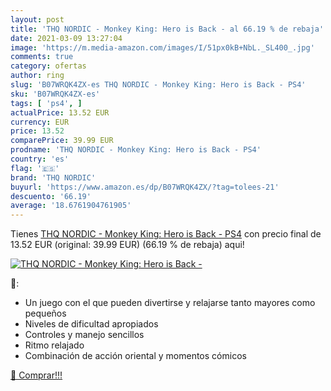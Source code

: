```yaml
---
layout: post
title: 'THQ NORDIC - Monkey King: Hero is Back - al 66.19 % de rebaja'
date: 2021-03-09 13:27:04
image: 'https://m.media-amazon.com/images/I/51px0kB+NbL._SL400_.jpg'
comments: true
category: ofertas
author: ring
slug: 'B07WRQK4ZX-es THQ NORDIC - Monkey King: Hero is Back - PS4'
sku: 'B07WRQK4ZX-es'
tags: [ 'ps4', ]
actualPrice: 13.52 EUR
currency: EUR
price: 13.52
comparePrice: 39.99 EUR
prodname: 'THQ NORDIC - Monkey King: Hero is Back - PS4'
country: 'es'
flag: '🇪🇸'
brand: 'THQ NORDIC'
buyurl: 'https://www.amazon.es/dp/B07WRQK4ZX/?tag=tolees-21'
descuento: '66.19'
average: '18.6761904761905'
---
```


Tienes [THQ NORDIC - Monkey King: Hero is Back - PS4](https://www.amazon.es/dp/B07WRQK4ZX/?tag=tolees-21) con precio final de  13.52 EUR (original: 39.99 EUR) (66.19 %  de rebaja) aqui!

[![THQ NORDIC - Monkey King: Hero is Back -](https://m.media-amazon.com/images/I/51px0kB+NbL._SL400_.jpg)](https://www.amazon.es/dp/B07WRQK4ZX/?tag=tolees-21)

🔎:

- Un juego con el que pueden divertirse y relajarse tanto mayores como pequeños
- Niveles de dificultad apropiados
- Controles y manejo sencillos
- Ritmo relajado
- Combinación de acción oriental y momentos cómicos

[🛒 Comprar!!!](https://www.amazon.es/dp/B07WRQK4ZX/?tag=tolees-21)
